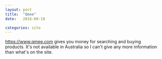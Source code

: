 ```yaml
---
layout: post
title:  "Qmee"
date:   2016-09-18

categories: site
---
```


https://www.qmee.com gives you money for searching and buying products. It's not available in Australia so I can't give any more information than what's on the site.